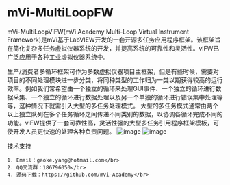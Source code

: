 # mVi-MultiLoopFW
mVi-MultiLoopViFW(mVi Academy Multi-Loop Virtual Instrument Framework)是mVi基于LabVIEW开发的一套开源多任务应用程序框架。该框架旨在简化复杂多任务虚拟仪器系统的开发，并提高系统的可靠性和灵活性。viFW已广泛应用于各种工业虚拟仪器系统中。

生产/消费者多循环框架可作为多数虚拟仪器项目主框架，但是有些时候，需要对项目的不同处理模块进一步分类，将同种类型的工作归为一类以期获得较高的运行效率。例如我们常希望由一个独立的循环来处理GUI事件、一个独立的循环进行数据采集、一个独立的循环进行数据处理以及另一个单独的循环进行错误集中处理等等，这种情况下就需引入大型的多任务处理模式。
大型的多任务模式通常由两个以上独立队列在多个任务循环之间传递不同类别的数据，以协调各循环完成不同的功能。viFW提供了一套可靠性高，灵活性强的大型多任务引用程序框架模板，可使开发人员更快速的处理各种负责问题。
![image](https://user-images.githubusercontent.com/90971380/133905766-9d526db8-937b-4312-b965-d34f60317bca.png)
![image](https://user-images.githubusercontent.com/90971380/133905774-42d74926-d30c-4895-8716-5680aba02226.png)

技术支持

    1. Email：gaoke.yang@hotmail.com</br>
    2. QQ交流群：186796050</br>
    4. 源码下载：https://github.com/mVi-Academy</br>
